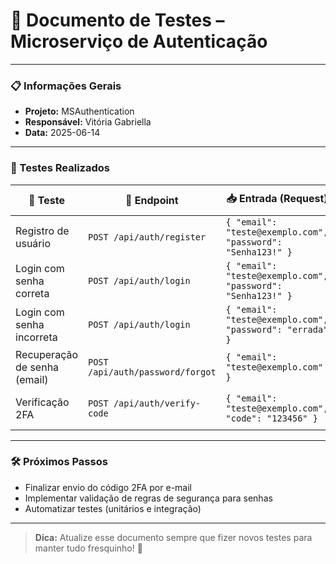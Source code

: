 # 🧪 Documento de Testes – Microserviço de Autenticação

---

### 📋 Informações Gerais
- **Projeto:** MSAuthentication  
- **Responsável:** Vitória Gabriella  
- **Data:** 2025-06-14 

---

### 🚦 Testes Realizados

| 📝 Teste                  | 🔗 Endpoint                 | 📥 Entrada (Request)                                  | ✅ Resultado Esperado               | 🎯 Resultado Obtido               | ✔️ Status        | 💡 Observações                       |
|---------------------------|----------------------------|-----------------------------------------------------|-----------------------------------|---------------------------------|------------------|------------------------------------|
| Registro de usuário       | `POST /api/auth/register`  | `{ "email": "teste@exemplo.com", "password": "Senha123!" }` | Usuário criado com sucesso        | Usuário criado com sucesso       | ✅ OK            | -                                  |
| Login com senha correta    | `POST /api/auth/login`     | `{ "email": "teste@exemplo.com", "password": "Senha123!" }` | Retorna token + refresh token     | Retorna token + refresh token    | ✅ OK            | -                                  |
| Login com senha incorreta  | `POST /api/auth/login`     | `{ "email": "teste@exemplo.com", "password": "errada" }`     | Retorna Unauthorized              | Retorna Unauthorized             | ✅ OK            | -                                  |
| Recuperação de senha (email)| `POST /api/auth/password/forgot` | `{ "email": "teste@exemplo.com" }`                   | Envio de email de recuperação     | Email enviado (ou mock)          | ⚙️ Em desenvolvimento | Email ainda não implementado       |
| Verificação 2FA            | `POST /api/auth/verify-code` | `{ "email": "teste@exemplo.com", "code": "123456" }` | Retorna token JWT e refresh token | Retorna token JWT e refresh token| ⚙️ Em desenvolvimento | Ajustar envio do código por email  |

---

### 🛠️ Próximos Passos
- Finalizar envio do código 2FA por e-mail  
- Implementar validação de regras de segurança para senhas  
- Automatizar testes (unitários e integração)  

---

> **Dica:** Atualize esse documento sempre que fizer novos testes para manter tudo fresquinho! 🌸

